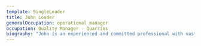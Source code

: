```yaml
---
template: SingleLeader
title: John Loader
generalOccupation: operational manager
occupation: Quality Manager - Quarries
biography: "John is an experienced and committed professional with vast experience in the concrete and construction industry. \r\n\nJohn joined SEE Civil in 2016 as Quality Assurance Officer on the Pacific Highway Upgrade – Woolgoolga to Ballina project. In 2017, John moved across to Quarry Solutions after they won the material supply contract for the entire 170km alignment of the Pacific Highway Upgrade – Woolgoolga to Ballina project. \r\n\nJohn is now Quality Manager for all of Quarry Solutions quarries. His capabilities extend across concrete and quarry technical services, concrete and quarry mix design creation and maintenance, safe operation of plant and equipment, concrete and quarry production and delivery, plant management and maintenance, quality control and quality assurance."
---
```


